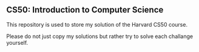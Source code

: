 ## CS50: Introduction to Computer Science
This repository is used to store my solution of the Harvard CS50 course.

Please do not just copy my solutions but rather try to solve each challange yourself.
